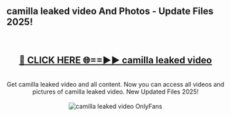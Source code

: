 <h2>camilla leaked video And Photos - Update Files 2025!</h2>
<br>
<div align="center">
<h2><a href="https://linkcuts.com/hfmhzwbr" rel="nofollow">🔴 CLICK HERE 🌐==►► camilla leaked video</a></h2>
<br>
Get camilla leaked video and all content. Now you can access all videos and pictures of camilla leaked video. New Updated Files 2025!
<br>
<br>
<a href="https://linkcuts.com/hfmhzwbr" rel="nofollow" data-target="animated-image.originalLink"><img src="https://i.ibb.co.com/WyWwxjT/player-gif2.gif" alt="camilla leaked video OnlyFans" style="max-width: 100%; display: inline-block;" data-target="animated-image.originalImage"></a>
</div>
<br>